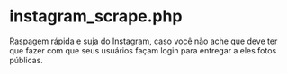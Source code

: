 # instagram_scrape.php
Raspagem rápida e suja do Instagram, caso você não ache que deve ter que fazer com que seus usuários façam login para entregar a eles fotos públicas.
